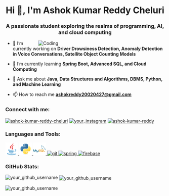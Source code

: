 <h1 align="center">Hi 👋, I'm Ashok Kumar Reddy Cheluri</h1>
<h3 align="center">A passionate student exploring the realms of programming, AI, and cloud computing</h3>
<img align="right" alt="Coding" width="400" src="https://images.squarespace-cdn.com/content/v1/5769fc401b631bab1addb2ab/1541580611624-TE64QGKRJG8SWAIUS7NS/coding-freak.gif">

- 🔭 I’m currently working on **Driver Drowsiness Detection, Anomaly Detection in Voice Conversations, Satellite Object Counting Models**

- 🌱 I’m currently learning **Spring Boot, Advanced SQL, and Cloud Computing**

- 💬 Ask me about **Java, Data Structures and Algorithms, DBMS, Python, and Machine Learning**

- 📫 How to reach me **ashokreddy20020427@gmail.com**

<h3 align="left">Connect with me:</h3>
<p align="left">
<a href="https://linkedin.com/in/ashok-kumar-reddy-cheluri" target="blank"><img align="center" src="https://raw.githubusercontent.com/rahuldkjain/github-profile-readme-generator/master/src/images/icons/Social/linked-in-alt.svg" alt="ashok-kumar-reddy-cheluri" height="30" width="40" /></a>
<a href="https://instagram.com/your_instagram" target="blank"><img align="center" src="https://raw.githubusercontent.com/rahuldkjain/github-profile-readme-generator/master/src/images/icons/Social/instagram.svg" alt="your_instagram" height="30" width="40" /></a>
<a href="https://auth.geeksforgeeks.org/user/ashok-kumar-reddy" target="blank"><img align="center" src="https://raw.githubusercontent.com/rahuldkjain/github-profile-readme-generator/master/src/images/icons/Social/geeks-for-geeks.svg" alt="ashok-kumar-reddy" height="30" width="40" /></a>
</p>

<h3 align="left">Languages and Tools:</h3>
<p align="left"> 
<a href="https://www.java.com" target="_blank" rel="noreferrer"> <img src="https://raw.githubusercontent.com/devicons/devicon/master/icons/java/java-original.svg" alt="java" width="40" height="40"/> </a> 
<a href="https://www.python.org" target="_blank" rel="noreferrer"> <img src="https://raw.githubusercontent.com/devicons/devicon/master/icons/python/python-original.svg" alt="python" width="40" height="40"/> </a> 
<a href="https://www.mysql.com/" target="_blank" rel="noreferrer"> <img src="https://raw.githubusercontent.com/devicons/devicon/master/icons/mysql/mysql-original-wordmark.svg" alt="mysql" width="40" height="40"/> </a> 
<a href="https://git-scm.com/" target="_blank" rel="noreferrer"> <img src="https://www.vectorlogo.zone/logos/git-scm/git-scm-icon.svg" alt="git" width="40" height="40"/> </a> 
<a href="https://spring.io/" target="_blank" rel="noreferrer"> <img src="https://www.vectorlogo.zone/logos/springio/springio-icon.svg" alt="spring" width="40" height="40"/> </a> 
<a href="https://firebase.google.com/" target="_blank" rel="noreferrer"> <img src="https://www.vectorlogo.zone/logos/firebase/firebase-icon.svg" alt="firebase" width="40" height="40"/> </a> 
</p>

<h3 align="left">GitHub Stats:</h3>
<p><img align="left" src="https://github-readme-stats.vercel.app/api/top-langs?username=your_github_username&show_icons=true&locale=en&layout=compact" alt="your_github_username" /></p>
<p>&nbsp;<img align="center" src="https://github-readme-stats.vercel.app/api?username=your_github_username&show_icons=true&locale=en" alt="your_github_username" /></p>
<p><img align="center" src="https://github-readme-streak-stats.herokuapp.com/?user=your_github_username&" alt="your_github_username" /></p>
